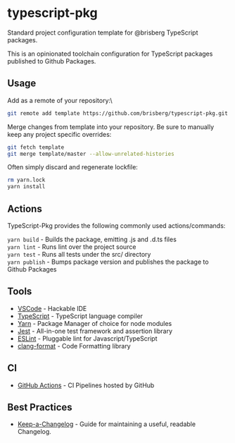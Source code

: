 # typescript-pkg
Standard project configuration template for @brisberg TypeScript packages.

This is an opinionated toolchain configuration for TypeScript packages published to Github Packages.

## Usage

Add as a remote of your repository:\
```bash
git remote add template https://github.com/brisberg/typescript-pkg.git
```

Merge changes from template into your repository. Be sure to manually keep any project specific overrides:
```bash
git fetch template
git merge template/master --allow-unrelated-histories
```

Often simply discard and regenerate lockfile:
```bash
rm yarn.lock
yarn install
```

## Actions

TypeScript-Pkg provides the following commonly used actions/commands:

`yarn build` - Builds the package, emitting .js and .d.ts files\
`yarn lint` - Runs lint over the project source\
`yarn test` - Runs all tests under the src/ directory\
`yarn publish` - Bumps package version and publishes the package to Github Packages

## Tools

- [VSCode](https://code.visualstudio.com/) - Hackable IDE
- [TypeScript](https://www.typescriptlang.org/) - TypeScript language compiler
- [Yarn](https://yarnpkg.com/) - Package Manager of choice for node modules
- [Jest](https://jestjs.io/en/) - All-in-one test framework and assertion library
- [ESLint](https://eslint.org/) - Pluggable lint for Javascript/TypeScript
- [clang-format](https://clang.llvm.org/) - Code Formatting library

## CI

- [GitHub Actions](https://github.com/features/actions) - CI Pipelines hosted by GitHub

## Best Practices

- [Keep-a-Changelog](https://keepachangelog.com/en/1.0.0/) - Guide for maintaining a useful, readable Changelog.
